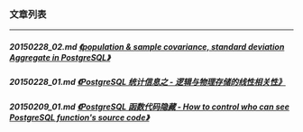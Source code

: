 ### 文章列表  
----  
##### 20150228_02.md   [《population & sample covariance, standard deviation Aggregate in PostgreSQL》](20150228_02.md)  
##### 20150228_01.md   [《PostgreSQL 统计信息之 - 逻辑与物理存储的线性相关性》](20150228_01.md)  
##### 20150209_01.md   [《PostgreSQL 函数代码隐藏 - How to control who can see PostgreSQL function's source code》](20150209_01.md)  
